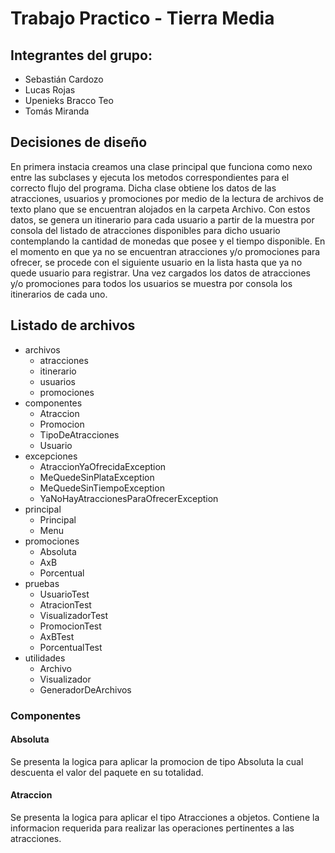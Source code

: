 # Trabajo Practico - Tierra Media

## Integrantes del grupo:

- Sebastián Cardozo
- Lucas Rojas
- Upenieks Bracco Teo
- Tomás Miranda

## Decisiones de diseño

En primera instacia creamos una clase principal que funciona como nexo entre las subclases y ejecuta los metodos correspondientes para el correcto flujo del programa. 
Dicha clase obtiene los datos de las atracciones, usuarios y promociones por medio de la lectura de archivos de texto plano que se encuentran alojados en la carpeta Archivo.
Con estos datos, se genera un itinerario para cada usuario a partir de la muestra por consola del listado de atracciones disponibles para dicho usuario contemplando la cantidad de monedas que posee y el tiempo disponible. En el momento en que ya no se encuentran atracciones y/o promociones para ofrecer, se procede con el siguiente usuario en la lista hasta que ya no quede usuario para registrar.
Una vez cargados los datos de atracciones y/o promociones para todos los usuarios se muestra por consola los itinerarios de cada uno.

## Listado de archivos

- archivos
  - atracciones
  - itinerario
  - usuarios
  - promociones
- componentes
  - Atraccion
  - Promocion
  - TipoDeAtracciones
  - Usuario
- excepciones
  - AtraccionYaOfrecidaException
  - MeQuedeSinPlataException
  - MeQuedeSinTiempoException
  - YaNoHayAtraccionesParaOfrecerException
- principal
  - Principal
  - Menu
- promociones
  - Absoluta
  - AxB
  - Porcentual
- pruebas
  - UsuarioTest
  - AtracionTest
  - VisualizadorTest
  - PromocionTest
  - AxBTest
  - PorcentualTest
- utilidades
  - Archivo
  - Visualizador
  - GeneradorDeArchivos

### Componentes
#### Absoluta

Se presenta la logica para aplicar la promocion de tipo Absoluta la cual descuenta el valor del paquete en su totalidad.

#### Atraccion

Se presenta la logica para aplicar el tipo Atracciones a objetos. Contiene la informacion requerida para realizar las operaciones pertinentes a las atracciones.


